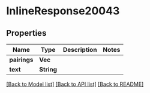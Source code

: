 # InlineResponse20043

## Properties

Name | Type | Description | Notes
------------ | ------------- | ------------- | -------------
**pairings** | **Vec<String>** |  | 
**text** | **String** |  | 

[[Back to Model list]](../README.md#documentation-for-models) [[Back to API list]](../README.md#documentation-for-api-endpoints) [[Back to README]](../README.md)


